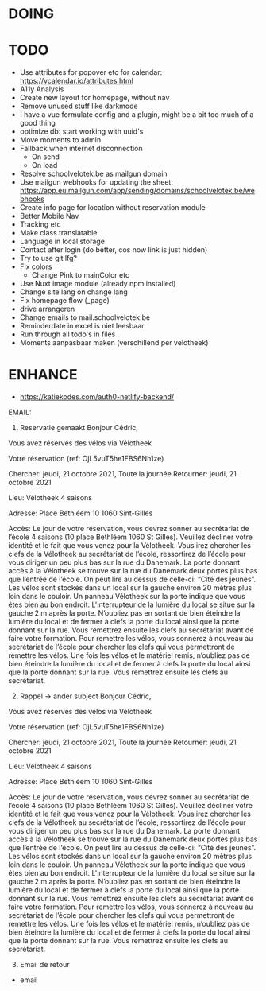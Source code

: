 # DOING


# TODO
- Use attributes for popover etc for calendar: https://vcalendar.io/attributes.html
- A11y Analysis
- Create new layout for homepage, without nav
- Remove unused stuff like darkmode
- I have a vue formulate config and a plugin, might be a bit too much of a good thing
- optimize db: start working with uuid's
- Move moments to admin
- Fallback when internet disconnection
  - On send
  - On load
- Resolve schoolvelotek.be as mailgun domain
- Use mailgun webhooks for updating the sheet: https://app.eu.mailgun.com/app/sending/domains/schoolvelotek.be/webhooks
- Create info page for location without reservation module
- Better Mobile Nav
- Tracking etc
- Make class translatable
- Language in local storage
- Contact after login (do better, cos now link is just hidden)
- Try to use git lfg?
- Fix colors
  - Change Pink to mainColor etc
- Use Nuxt image module (already npm installed)
- Change site lang on change lang
- Fix homepage flow (_page)
- drive arrangeren
- Change emails to mail.schoolvelotek.be
- Reminderdate in excel is niet leesbaar
- Run through all todo's in files
- Moments aanpasbaar maken (verschillend per velotheek)

# ENHANCE
- https://katiekodes.com/auth0-netlify-backend/



EMAIL:

1) Reservatie gemaakt
Bonjour Cédric,

Vous avez réservés des vélos via Vélotheek

Votre réservation (ref: OjL5vuT5he1FBS6Nh1ze)

Chercher: jeudi, 21 octobre 2021, Toute la journée Retourner: jeudi, 21 octobre 2021

Lieu: Vélotheek 4 saisons

Adresse:
Place Bethléem 10
1060 Sint-Gilles

Accès:
Le jour de votre réservation, vous devrez sonner au secrétariat de l’école 4 saisons (10 place Bethléem 1060 St Gilles). Veuillez décliner votre identité et le fait que vous venez pour la Vélotheek. Vous irez chercher les clefs de la Vélotheek au secrétariat de l’école, ressortirez de l’école pour vous diriger un peu plus bas sur la rue du Danemark. La porte donnant accès à la Vélotheek se trouve sur la rue du Danemark deux portes plus bas que l’entrée de l’école. On peut lire au dessus de celle-ci: “Cité des jeunes”. Les vélos sont stockés dans un local sur la gauche environ 20 mètres plus loin dans le couloir. Un panneau Vélotheek sur la porte indique que vous êtes bien au bon endroit. L'interrupteur de la lumière du local se situe sur la gauche 2 m après la porte. N’oubliez pas en sortant de bien éteindre la lumière du local et de fermer à clefs la porte du local ainsi que la porte donnant sur la rue. Vous remettrez ensuite les clefs au secrétariat avant de faire votre formation. Pour remettre les vélos, vous sonnerez à nouveau au secrétariat de l’école pour chercher les clefs qui vous permettront de remettre les vélos. Une fois les vélos et le matériel remis, n’oubliez pas de bien éteindre la lumière du local et de fermer à clefs la porte du local ainsi que la porte donnant sur la rue. Vous remettrez ensuite les clefs au secrétariat.

2) Rappel -> ander subject
Bonjour Cédric,

Vous avez réservés des vélos via Vélotheek

Votre réservation (ref: OjL5vuT5he1FBS6Nh1ze)

Chercher: jeudi, 21 octobre 2021, Toute la journée Retourner: jeudi, 21 octobre 2021

Lieu: Vélotheek 4 saisons

Adresse:
Place Bethléem 10
1060 Sint-Gilles

Accès:
Le jour de votre réservation, vous devrez sonner au secrétariat de l’école 4 saisons (10 place Bethléem 1060 St Gilles). Veuillez décliner votre identité et le fait que vous venez pour la Vélotheek. Vous irez chercher les clefs de la Vélotheek au secrétariat de l’école, ressortirez de l’école pour vous diriger un peu plus bas sur la rue du Danemark. La porte donnant accès à la Vélotheek se trouve sur la rue du Danemark deux portes plus bas que l’entrée de l’école. On peut lire au dessus de celle-ci: “Cité des jeunes”. Les vélos sont stockés dans un local sur la gauche environ 20 mètres plus loin dans le couloir. Un panneau Vélotheek sur la porte indique que vous êtes bien au bon endroit. L'interrupteur de la lumière du local se situe sur la gauche 2 m après la porte. N’oubliez pas en sortant de bien éteindre la lumière du local et de fermer à clefs la porte du local ainsi que la porte donnant sur la rue. Vous remettrez ensuite les clefs au secrétariat avant de faire votre formation. Pour remettre les vélos, vous sonnerez à nouveau au secrétariat de l’école pour chercher les clefs qui vous permettront de remettre les vélos. Une fois les vélos et le matériel remis, n’oubliez pas de bien éteindre la lumière du local et de fermer à clefs la porte du local ainsi que la porte donnant sur la rue. Vous remettrez ensuite les clefs au secrétariat.

3) Email de retour
- email


